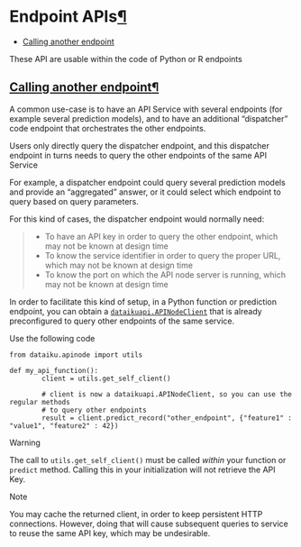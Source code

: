 Endpoint APIs[¶](#endpoint-apis "Permalink to this heading")
============================================================



* [Calling another endpoint](#calling-another-endpoint)



These API are usable within the code of Python or R endpoints



[Calling another endpoint](#id1)[¶](#calling-another-endpoint "Permalink to this heading")
------------------------------------------------------------------------------------------


A common use\-case is to have an API Service with several endpoints (for example several prediction models), and to have an additional “dispatcher” code endpoint that orchestrates the other endpoints.


Users only directly query the dispatcher endpoint, and this dispatcher endpoint in turns needs to query the other endpoints of the same API Service


For example, a dispatcher endpoint could query several prediction models and provide an “aggregated” answer, or it could select which endpoint to query based on query parameters.


For this kind of cases, the dispatcher endpoint would normally need:



> * To have an API key in order to query the other endpoint, which may not be known at design time
> * To know the service identifier in order to query the proper URL, which may not be known at design time
> * To know the port on which the API node server is running, which may not be known at design time


In order to facilitate this kind of setup, in a Python function or prediction endpoint, you can obtain a [`dataikuapi.APINodeClient`](user-api.html#dataikuapi.APINodeClient "dataikuapi.APINodeClient") that is already preconfigured to query other endpoints of the same service.


Use the following code



```
from dataiku.apinode import utils

def my_api_function():
        client = utils.get_self_client()

        # client is now a dataikuapi.APINodeClient, so you can use the regular methods
        # to query other endpoints
        result = client.predict_record("other_endpoint", {"feature1" : "value1", "feature2" : 42})

```



Warning


The call to `utils.get_self_client()` must be called *within* your function or `predict` method. Calling this in your initialization will not retrieve the API Key.




Note


You may cache the returned client, in order to keep persistent HTTP connections. However, doing that will
cause subsequent queries to service to reuse the same API key, which may be undesirable.
